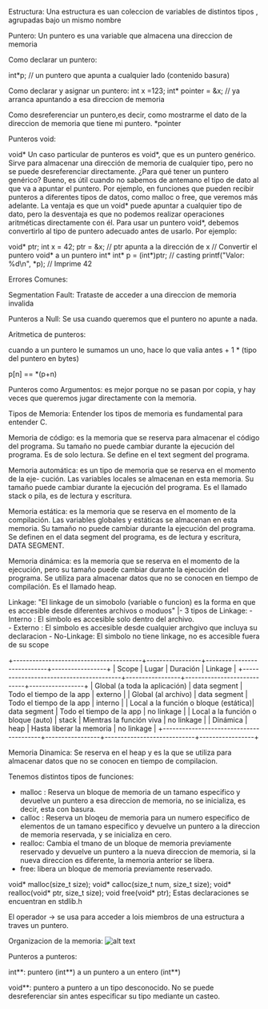 Estructura:
    Una estructura es uan coleccion de variables de distintos tipos , agrupadas bajo un mismo nombre 

Puntero: 
    Un puntero es una variable que almacena una direccion de memoria


Como declarar un puntero:

int*p; // un puntero que apunta a cualquier lado (contenido basura)

Como declarar y asignar un puntero:
int x =123;
int* pointer = &x; // ya arranca apuntando a esa direccion de memoria

Como desreferenciar un puntero,es decir, como mostrarme el dato de la direccion de memoria que tiene mi puntero.
*pointer 


Punteros void: 

void*
Un caso particular de punteros es void*, que es un puntero genérico. Sirve para almacenar
una dirección de memoria de cualquier tipo, pero no se puede desreferenciar directamente. ¿Para
qué tener un puntero genérico? Bueno, es útil cuando no sabemos de antemano el tipo de dato al
que va a apuntar el puntero. Por ejemplo, en funciones que pueden recibir punteros a diferentes
tipos de datos, como malloc o free, que veremos más adelante.
La ventaja es que un void* puede apuntar a cualquier tipo de dato, pero la desventaja es que
no podemos realizar operaciones aritméticas directamente con él. Para usar un puntero void*,
debemos convertirlo al tipo de puntero adecuado antes de usarlo. Por ejemplo:

void* ptr;
int x = 42;
ptr = &x; // ptr apunta a la dirección de x
// Convertir el puntero void* a un puntero int*
int* p = (int*)ptr; // casting 
printf("Valor: %d\n", *p); // Imprime 42


Errores Comunes:

Segmentation Fault: Trataste de acceder a una direccion de memoria invalida

Punteros a Null: Se usa cuando queremos que el puntero no apunte a nada. 



Aritmetica de punteros: 

cuando a un puntero le sumamos un uno, hace lo que valia antes + 1 * (tipo del puntero en bytes)


p[n] == *(p+n)


Punteros como Argumentos: es mejor porque no se pasan por copia, y hay veces que queremos jugar directamente con la memoria.


Tipos de Memoria: Entender los tipos de memoria es fundamental para entender C.


Memoria de código: es la memoria que se reserva para almacenar el código del programa.
Su tamaño no puede cambiar durante la ejecución del programa. Es de solo lectura. Se
define en el text segment del programa.


Memoria automática: es un tipo de memoria que se reserva en el momento de la eje-
cución. Las variables locales se almacenan en esta memoria. Su tamaño puede cambiar
durante la ejecución del programa. Es el llamado stack o pila, es de lectura y escritura. 


Memoria estática: es la memoria que se reserva en el momento de la compilación. Las
variables globales y estáticas se almacenan en esta memoria. Su tamaño no puede cambiar
durante la ejecución del programa. Se definen en el data segment del programa, es de lectura y escritura, DATA SEGMENT.


Memoria dinámica: es la memoria que se reserva en el momento de la ejecución, pero
su tamaño puede cambiar durante la ejecución del programa. Se utiliza para almacenar
datos que no se conocen en tiempo de compilación. Es el llamado heap.

Linkage: "El linkage de un simobolo (variable o funcion) es la forma en que es accesible desde diferentes archivos o moduos"
|- 3 tipos de Linkage:
    - Interno : El simbolo es accesible solo dentro del archivo.    
    - Externo : El simbolo es accesible desde cualquier archgivo que incluya su declaracion
    - No-Linkage: El simbolo no tiene linkage, no es accesible fuera de su scope
    
+----------------------------------------+-----------------+----------------------------+-----------------+
|                Scope                  |     Lugar      |        Duración            |     Linkage     |
+----------------------------------------+-----------------+----------------------------+-----------------+
| Global (a toda la aplicación)         | data segment   | Todo el tiempo de la app   | externo         |
| Global (al archivo)                   | data segment   | Todo el tiempo de la app   | interno         |
| Local a la función o bloque (estática)| data segment   | Todo el tiempo de la app   | no linkage      |
| Local a la función o bloque (auto)    | stack          | Mientras la función viva   | no linkage      |
| Dinámica                              | heap           | Hasta liberar la memoria   | no linkage      |
+----------------------------------------+-----------------+----------------------------+-----------------+

Memoria Dinamica: Se reserva en el heap y es la que se utiliza para almacenar datos que no se conocen en tiempo de compilacion.

Tenemos distintos tipos de funciones: 
- malloc : Reserva un bloque de memoria de un tamano especifico y devuelve un puntero a esa direccion de memoria, no se inicializa, es decir, esta con basura.   
- calloc : Reserva un bloqeu de memoria para un numero especifico de elementos de un tamano especifico y devuelve un puntero a la direccion de memoria reservada, y se inicializa en cero. 
- realloc: Cambia el tmano de un bloque de memoria previamente reservado y devuelve un puntero a la nueva direccion de memoria, si la nueva direccion es diferente, la memoria anterior se libera.
- free: libera un bloque de memoria previamente reservado. 

void* malloc(size_t size);
void* calloc(size_t num, size_t size);
void* realloc(void* ptr, size_t size);
void free(void* ptr);
Estas declaraciones se encuentran en stdlib.h


El operador -> se usa para acceder a lois miembros de una estructura a traves un puntero.


Organizacion de la memoria: 
![alt text](image.png)



Punteros a punteros: 

int**: puntero (int**) a un puntero a un entero (int**)

void**: puntero a puntero a un tipo desconocido. No se puede desreferenciar sin antes
especificar su tipo mediante un casteo.

